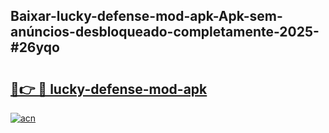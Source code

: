 ## Baixar-lucky-defense-mod-apk-Apk-sem-anúncios-desbloqueado-completamente-2025-#26yqo

# <h2><a href="https://ainizakaria.my?title=lucky-defense-mod-apk&ref=20M">🔗👉 🔴 lucky-defense-mod-apk</a></h2>

[![acn](https://github.com/user-attachments/assets/0f9c940e-d8b0-45ae-aac7-cd30a18b3e1c)](https://ainizakaria.my?title=lucky-defense-mod-apk&ref=20M)

